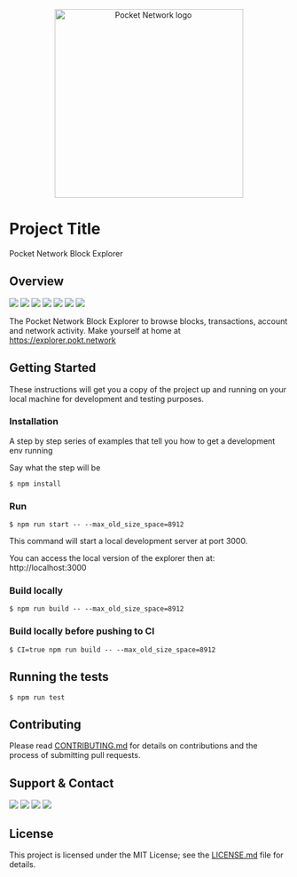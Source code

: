 <div align="center">
  <a href="https://www.pokt.network">
    <img src="https://assets.website-files.com/609e7a6f2ec5c05d866ed6d3/60a7cd2bbdce89ccfbf8ff97_POKT_Logo_S_Color.png" alt="Pocket Network logo" width="340"/>
  </a>
</div>

# Project Title

Pocket Network Block Explorer
## Overview
<div>
    <a href="https://github.com/pokt-foundation/explorer/releases"><img src="https://img.shields.io/github/release-pre/pokt-foundation/explorer.svg"/></a>
    <a href="https://github.com/pokt-foundation/explorer/pulse"><img src="https://img.shields.io/github/contributors/pokt-foundation/explorer.svg"/></a>
    <a href="https://opensource.org/licenses/MIT"><img src="https://img.shields.io/badge/License-MIT-blue.svg"/></a>
    <a href="https://github.com/pokt-foundation/explorer/pulse"><img src="https://img.shields.io/github/last-commit/pokt-foundation/explorer.svg"/></a>
    <a href="https://github.com/pokt-foundation/explorer/pulls"><img src="https://img.shields.io/github/issues-pr/pokt-foundation/explorer.svg"/></a>
    <a href="https://github.com/pokt-foundation/explorer/releases"><img src="https://img.shields.io/badge/platform-linux%20%7C%20windows%20%7C%20macos-pink.svg"/></a>
    <a href="https://github.com/pokt-foundation/explorer/issues"><img src="https://img.shields.io/github/issues-closed/pokt-foundation/explorer.svg"/></a>
</div>

The Pocket Network Block Explorer to browse blocks, transactions, account and network activity. Make yourself at home at https://explorer.pokt.network

## Getting Started

These instructions will get you a copy of the project up and running on your local machine for development and testing purposes.

### Installation

A step by step series of examples that tell you how to get a development env running

Say what the step will be

```
$ npm install
```

### Run
```
$ npm run start -- --max_old_size_space=8912
```
This command will start a local development server at port 3000.

You can access the local version of the explorer then at: http://localhost:3000

### Build locally
```
$ npm run build -- --max_old_size_space=8912
```

### Build locally before pushing to CI
```
$ CI=true npm run build -- --max_old_size_space=8912
```

## Running the tests

```
$ npm run test
```

## Contributing

Please read [CONTRIBUTING.md](https://github.com/pokt-foundation/explorer/blob/master/CONTRIBUTING.md) for details on contributions and the process of submitting pull requests.

## Support & Contact

<div>
  <a  href="https://twitter.com/poktnetwork" ><img src="https://img.shields.io/twitter/url/http/shields.io.svg?style=social"></a>
  <a href="https://t.me/POKTnetwork"><img src="https://img.shields.io/badge/Telegram-blue.svg"></a>
  <a href="https://www.facebook.com/POKTnetwork" ><img src="https://img.shields.io/badge/Facebook-red.svg"></a>
  <a href="https://research.pokt.network"><img src="https://img.shields.io/discourse/https/research.pokt.network/posts.svg"></a>
</div>


## License

This project is licensed under the MIT License; see the [LICENSE.md](LICENSE.md) file for details.
